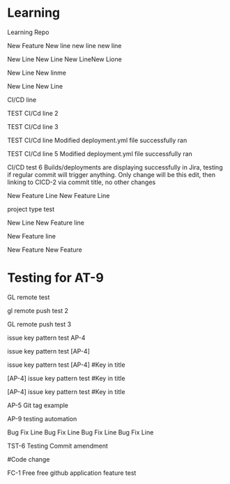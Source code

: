 # Learning
Learning Repo

New Feature
New line
new line
new line

New Line
New Line
New LineNew Lione

New Line
New linme

New Line
New Line


CI/CD line

TEST CI/Cd line 2

TEST CI/Cd line 3

TEST CI/Cd line
Modified deployment.yml file successfully ran

TEST CI/Cd line 5
Modified deployment.yml file successfully ran

CI/CD test 6
Builds/deployments are displaying successfully in Jira, testing if regular commit will trigger anything.
Only change will be this edit, then linking to CICD-2 via commit title, no other changes



New Feature Line
New Feature Line

project type test

New Line
New Feature line

New Feature line

New Feature
New Feature

Testing for AT-9
=======

GL remote test

gl remote push test 2

GL remote push test 3

issue key pattern test AP-4

issue key pattern test [AP-4]

issue key pattern test [AP-4]
#Key in title

[AP-4] issue key pattern test
#Key in title

[AP-4] issue key pattern test
#Key in title

AP-5 Git tag example

AP-9
testing automation

Bug Fix Line
Bug Fix Line
Bug Fix Line
Bug Fix Line

TST-6
Testing Commit amendment

#Code change


FC-1
Free free github application feature test
